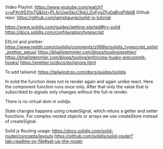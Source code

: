 Video Playlist: https://www.youtube.com/watch?v=uPXn9S31o7Q&list=PL4cUxeGkcC9gU_GvFygZFu0aBysPilkbB
Github repo: https://github.com/iamshaunjp/solid-js-tutorial

https://www.solidjs.com/guides/getting-started#try-solid
https://docs.solidjs.com/configuration/typescript

ESLint and prettier:
https://www.reddit.com/r/solidjs/comments/z068to/solidjs_typescript_eslint_prettier_setup/
https://khalilstemmler.com/blogs/tooling/prettier/
https://khalilstemmler.com/blogs/tooling/enforcing-husky-precommit-hooks/
https://prettier.io/docs/en/ignore.html

To add tailwind:
https://tailwindcss.com/docs/guides/solidjs

In solid the function does not re render again and again unlike react.
Here the component function runs once only.
After that only the value that is subscribed to signals only changes without the full re render.

There is no virtual dom in solidjs.

State changes happens using createSignal, which retuns a getter and setter functions.
For complex nested objects or arrays we use createStore instead of createSignal.

Solid js Routing usage:
https://docs.solidjs.com/solid-router/concepts/layouts
https://github.com/solidjs/solid-router?tab=readme-ov-file#set-up-the-router

